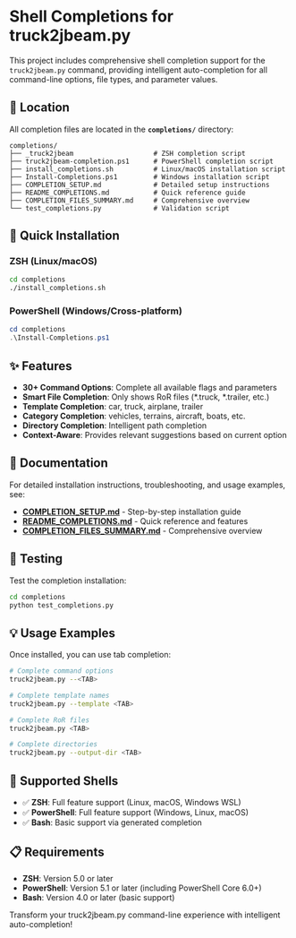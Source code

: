 # Shell Completions for truck2jbeam.py

This project includes comprehensive shell completion support for the `truck2jbeam.py` command, providing intelligent auto-completion for all command-line options, file types, and parameter values.

## 📁 Location

All completion files are located in the **`completions/`** directory:

```
completions/
├── _truck2jbeam                    # ZSH completion script
├── truck2jbeam-completion.ps1      # PowerShell completion script
├── install_completions.sh          # Linux/macOS installation script
├── Install-Completions.ps1         # Windows installation script
├── COMPLETION_SETUP.md             # Detailed setup instructions
├── README_COMPLETIONS.md           # Quick reference guide
├── COMPLETION_FILES_SUMMARY.md     # Comprehensive overview
└── test_completions.py             # Validation script
```

## 🚀 Quick Installation

### ZSH (Linux/macOS)
```bash
cd completions
./install_completions.sh
```

### PowerShell (Windows/Cross-platform)
```powershell
cd completions
.\Install-Completions.ps1
```

## ✨ Features

- **30+ Command Options**: Complete all available flags and parameters
- **Smart File Completion**: Only shows RoR files (*.truck, *.trailer, etc.)
- **Template Completion**: car, truck, airplane, trailer
- **Category Completion**: vehicles, terrains, aircraft, boats, etc.
- **Directory Completion**: Intelligent path completion
- **Context-Aware**: Provides relevant suggestions based on current option

## 📖 Documentation

For detailed installation instructions, troubleshooting, and usage examples, see:

- **[COMPLETION_SETUP.md](completions/COMPLETION_SETUP.md)** - Step-by-step installation guide
- **[README_COMPLETIONS.md](completions/README_COMPLETIONS.md)** - Quick reference and features
- **[COMPLETION_FILES_SUMMARY.md](completions/COMPLETION_FILES_SUMMARY.md)** - Comprehensive overview

## 🧪 Testing

Test the completion installation:

```bash
cd completions
python test_completions.py
```

## 💡 Usage Examples

Once installed, you can use tab completion:

```bash
# Complete command options
truck2jbeam.py --<TAB>

# Complete template names
truck2jbeam.py --template <TAB>

# Complete RoR files
truck2jbeam.py <TAB>

# Complete directories
truck2jbeam.py --output-dir <TAB>
```

## 🔧 Supported Shells

- ✅ **ZSH**: Full feature support (Linux, macOS, Windows WSL)
- ✅ **PowerShell**: Full feature support (Windows, Linux, macOS)
- ✅ **Bash**: Basic support via generated completion

## 📋 Requirements

- **ZSH**: Version 5.0 or later
- **PowerShell**: Version 5.1 or later (including PowerShell Core 6.0+)
- **Bash**: Version 4.0 or later (basic support)

Transform your truck2jbeam.py command-line experience with intelligent auto-completion!
